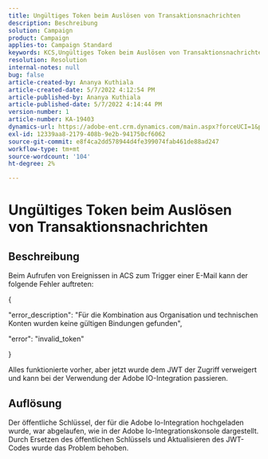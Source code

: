 ```yaml
---
title: Ungültiges Token beim Auslösen von Transaktionsnachrichten
description: Beschreibung
solution: Campaign
product: Campaign
applies-to: Campaign Standard
keywords: KCS,Ungültiges Token beim Auslösen von Transaktionsnachrichten
resolution: Resolution
internal-notes: null
bug: false
article-created-by: Ananya Kuthiala
article-created-date: 5/7/2022 4:12:54 PM
article-published-by: Ananya Kuthiala
article-published-date: 5/7/2022 4:14:44 PM
version-number: 1
article-number: KA-19403
dynamics-url: https://adobe-ent.crm.dynamics.com/main.aspx?forceUCI=1&pagetype=entityrecord&etn=knowledgearticle&id=c8669289-20ce-ec11-a7b5-0022480a8e40
exl-id: 12339aa8-2179-408b-9e2b-941750cf6062
source-git-commit: e8f4ca2dd578944d4fe399074fab461de88ad247
workflow-type: tm+mt
source-wordcount: '104'
ht-degree: 2%

---
```


# Ungültiges Token beim Auslösen von Transaktionsnachrichten

## Beschreibung


Beim Aufrufen von Ereignissen in ACS zum Trigger einer E-Mail kann der folgende Fehler auftreten:

{

&quot;error_description&quot;: &quot;Für die Kombination aus Organisation und technischen Konten wurden keine gültigen Bindungen gefunden&quot;,

&quot;error&quot;: &quot;invalid_token&quot;

}

Alles funktionierte vorher, aber jetzt wurde dem JWT der Zugriff verweigert und kann bei der Verwendung der Adobe IO-Integration passieren.


## Auflösung


Der öffentliche Schlüssel, der für die Adobe Io-Integration hochgeladen wurde, war abgelaufen, wie in der Adobe Io-Integrationskonsole dargestellt. Durch Ersetzen des öffentlichen Schlüssels und Aktualisieren des JWT-Codes wurde das Problem behoben.
